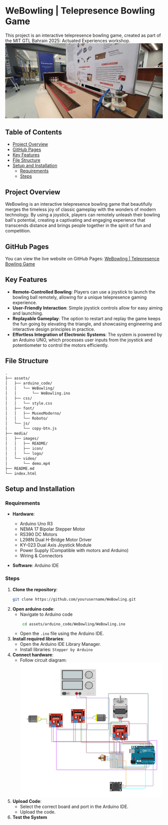 # WeBowling | Telepresence Bowling Game
This project is an interactive telepresence bowling game, created as part of the MIT GTL Bahrain 2025: Actuated Experiences workshop. 
![WeBowling](media/images/README/weboling.jpg)

## Table of Contents

- [Project Overview](#project-overview)
- [GitHub Pages](#github-pages)
- [Key Features](#key-features)
- [File Structure](#file-structure)
- [Setup and Installation](#setup-and-installation)
   - [Requirements](#requirements)
   - [Steps](#steps)


## Project Overview
WeBowling is an interactive telepresence bowling game that beautifully merges the timeless joy of classic gameplay with the wonders of modern technology. By using a joystick, players can remotely unleash their bowling ball's potential, creating a captivating and engaging experience that transcends distance and brings people together in the spirit of fun and competition.

## GitHub Pages
You can view the live website on GitHub Pages: [WeBowling | Telepresence Bowling Game](https://batool5b.github.io/MISTI2025-WeBowling/)

## Key Features
- **Remote-Controlled Bowling**: Players can use a joystick to launch the bowling ball remotely, allowing for a unique telepresence gaming experience.
- **User-Friendly Interaction**: Simple joystick controls allow for easy aiming and launching.
- **Replayable Gameplay**: The option to restart and replay the game keeps the fun going by elevating the triangle, and showcasing engineering and interactive design principles in practice.
- **Effortless Integration of Electronic Systems**: The system is powered by an Arduino UNO, which processes user inputs from the joystick and potentiometer to control the motors efficiently.

## File Structure
```
.
├── assets/
│   ├── arduino_code/
│   │   └── WeBowling/
│   │       └── WeBowling.ino
│   ├── css/
│   │   └── style.css
│   ├── font/
│   │   ├── MuseoModerno/
│   │   └── Roboto/
│   └── js/
│       └── copy-btn.js
├── media/
│   ├── images/
│   │   ├── README/
│   │   ├── icon/
│   │   └── logo/
│   └── video/
│       └── demo.mp4
├── README.md
└── index.html
```

## Setup and Installation  
### Requirements
- **Hardware**:
  - Arduino Uno R3
  - NEMA 17 Bipolar Stepper Motor
  - RS390 DC Motors
  - L298N Dual H-Bridge Motor Driver 
  - KY-023 Dual Axis Joystick Module
  - Power Supply (Compatible with motors and Arduino)
  - Wiring & Connectors

- **Software**: Arduino IDE

### Steps
1. **Clone the repository**:
   ```bash
   git clone https://github.com/yourusername/WeBowling.git
   ```
2. **Open arduino code**:
   - Navigate to Arduino code
     ```bash
      cd assets/arduino_code/WeBowling/WeBowling.ino
     ```
   - Open the `.ino` file using the Arduino IDE.
3. **Install required libraries**:
   - Open the Arduino IDE Library Manager.
   - Install libraries: `Stepper by Arduino`
4. **Connect hardware**:
   - Follow circuit diagram:
   ![WeBowling circuit](media/images/circuit_image.png)
5. **Upload Code**:
   - Select the correct board and port in the Arduino IDE.
   - Upload the code.
6. **Test the System**
